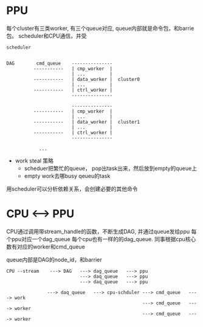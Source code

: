 


# PPU


每个cluster有三类worker, 有三个queue对应, queue内部就是命令包，和barrie包。
scheduler和CPU通信，并受


```
scheduler


DAG        cmd_queue    ---------------
          -----------   | cmp_worker  |
                        | ...         |
          -----------   | data_worker |  cluster0
                        | ...         |
          -----------   | ctrl_worker |
                        ---------------

                        ---------------
          -----------   | cmp_worker  |
                        | ...         |
          -----------   | data_worker |  cluster1
                        | ...         |
          -----------   | ctrl_worker |
                        ---------------

			...

```

- work steal 策略
    - scheduer把繁忙的queue， pop出task出来，然后放到empty的queue上
    - empty work去哪busy qeueu的task

用scheduler可以分析依赖关系，会创建必要的其他命令

# CPU  <--> PPU


CPU通过调用带stream_handle的函数，不断生成DAG, 并通过queue发给ppu
每个ppu对应一个dag_queue
每个cpu也有一样的的dag_queue. 同事根据cpu核心数有对应的worker和cmd_queue

queue内部是DAG的node_id，和barrier

```
CPU --stream    ---> DAG   ---> dag_queue   ---> ppu
                           ---> daq_queue   ---> ppu
                           ---> daq_queue   ---> ppu

			   ---> daq_queue   ---> cpu-schduler ---> cmd_queue   ----> work
			                                      ---> cmd_queue   ----> worker
			                                      ---> cmd_queue   ----> worker

```
